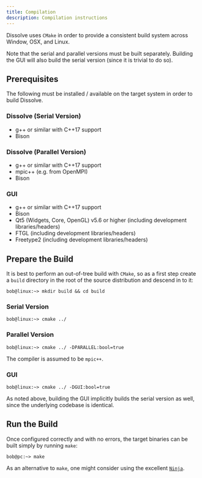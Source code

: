 ```yaml
---
title: Compilation
description: Compilation instructions
---
```


Dissolve uses `CMake` in order to provide a consistent build system across Window, OSX, and Linux.

Note that the serial and parallel versions must be built separately. Building the GUI will also build the serial version (since it is trivial to do so).

## Prerequisites

The following must be installed / available on the target system in order to build Dissolve.

### Dissolve (Serial Version)

- g++ or similar with C++17 support
- Bison

### Dissolve (Parallel Version)

- g++ or similar with C++17 support
- mpic++ (e.g. from OpenMPI)
- Bison

### GUI

- g++ or similar with C++17 support
- Bison
- Qt5 (Widgets, Core, OpenGL) v5.6 or higher (including development libraries/headers)
- FTGL (including development libraries/headers)
- Freetype2 (including development libraries/headers)

## Prepare the Build

It is best to perform an out-of-tree build with `CMake`, so as a first step create a `build` directory in the root of the source distribution and descend in to it:

```
bob@linux:~> mkdir build && cd build
```

### Serial Version

```
bob@linux:~> cmake ../
```

### Parallel Version

```
bob@linux:~> cmake ../ -DPARALLEL:bool=true
```

The compiler is assumed to be `mpic++`.

### GUI

```
bob@linux:~> cmake ../ -DGUI:bool=true
```

As noted above, building the GUI implicitly builds the serial version as well, since the underlying codebase is identical.

## Run the Build

Once configured correctly and with no errors, the target binaries can be built simply by running `make`:

```
bob@pc:~> make
```

As an alternative to `make`, one might consider using the excellent [`Ninja`](https://ninja-build.org/).
